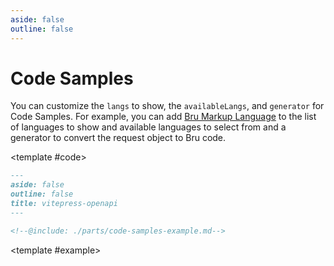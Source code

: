 ```yaml
---
aside: false
outline: false
---
```


# Code Samples

You can customize the `langs` to show, the `availableLangs`, and `generator` for Code Samples. For example, you can add [Bru Markup Language](https://docs.usebruno.com/bru-lang/overview) to the list of languages to show and available languages to select from and a generator to convert the request object to Bru code.

<ExampleBlock>

<template #code>

```markdown
---
aside: false
outline: false
title: vitepress-openapi
---

<!--@include: ./parts/code-samples-example.md-->
```

</template>

<template #example>

<!--@include: ./parts/code-samples-example.md-->

</template>

</ExampleBlock>
